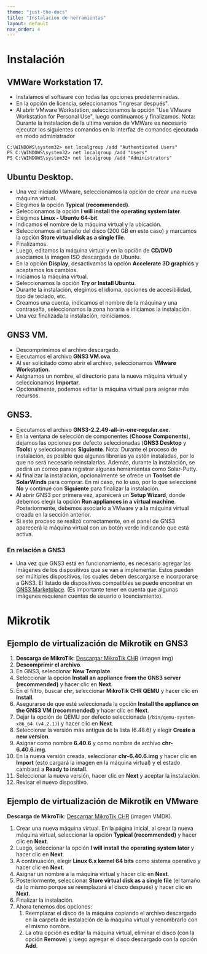 ```yaml
---
theme: "just-the-docs"
title: "Instalacion de herramientas"
layout: default
nav_order: 4
---
```

# **Instalación**

## VMWare Workstation 17.
* Instalamos el software con todas las opciones predeterminadas.
* En la opción de licencia, seleccionamos "Ingresar después".
* Al abrir VMware Workstation, seleccionamos la opción "Use VMware Workstation for Personal Use", luego continuamos y finalizamos.
Nota: Durante la instalacion de la ultima version de VMWare es necesario ejecutar los siguientes comandos en la interfaz de comandos ejecutada en modo administrador
```
C:\WINDOWS\system32> net localgroup /add "Authenticated Users"
PS C:\WINDOWS\system32> net localgroup /add "Users"
PS C:\WINDOWS\system32> net localgroup /add "Administrators"
```


## Ubuntu Desktop.
* Una vez iniciado VMware, seleccionamos la opción de crear una nueva máquina virtual.
* Elegimos la opción **Typical (recommended)**.
* Seleccionamos la opción **I will install the operating system later**.
* Elegimos **Linux - Ubuntu 64-bit**.
* Indicamos el nombre de la máquina virtual y la ubicación.
* Seleccionamos el tamaño del disco (200 GB en este caso) y marcamos la opción **Store virtual disk as a single file**.
* Finalizamos.
* Luego, editamos la máquina virtual y en la opción de **CD/DVD** asociamos la imagen ISO descargada de Ubuntu.
* En la opción **Display**, desactivamos la opción **Accelerate 3D graphics** y aceptamos los cambios.
* Iniciamos la máquina virtual.
* Seleccionamos la opción **Try or Install Ubuntu**.
* Durante la instalación, elegimos el idioma, opciones de accesibilidad, tipo de teclado, etc.
* Creamos una cuenta, indicamos el nombre de la máquina y una contraseña, seleccionamos la zona horaria e iniciamos la instalación.
* Una vez finalizada la instalación, reiniciamos.

## GNS3 VM.
* Descomprimimos el archivo descargado.
* Ejecutamos el archivo **GNS3 VM.ova**.
* Al ser solicitado cómo abrir el archivo, seleccionamos **VMware Workstation**.
* Asignamos un nombre, el directorio para la nueva máquina virtual y seleccionamos **Importar**.
* Opcionalmente, podemos editar la máquina virtual para asignar más recursos.

## GNS3.
* Ejecutamos el archivo **GNS3-2.2.49-all-in-one-regular.exe**.
* En la ventana de selección de componentes (**Choose Components**), dejamos las opciones por defecto seleccionadas (**GNS3 Desktop** y **Tools**) y seleccionamos **Siguiente**. Nota: Durante el proceso de instalación, es posible que algunas librerías ya estén instaladas, por lo que no será necesario reinstalarlas. Además, durante la instalación, se pedirá un correo para registrar algunas herramientas como Solar-Putty.
* Al finalizar la instalación, opcionalmente se ofrece un **Toolset de SolarWinds** para comprar. En mi caso, no lo uso, por lo que seleccioné **No** y continué con **Siguiente** para finalizar la instalación.
* Al abrir GNS3 por primera vez, aparecerá un **Setup Wizard**, donde debemos elegir la opción **Run appliances in a virtual machine**. Posteriormente, debemos asociarlo a VMware y a la máquina virtual creada en la sección anterior.
* Si este proceso se realizó correctamente, en el panel de GNS3 aparecerá la máquina virtual con un botón verde indicando que está activa.

### En relación a GNS3
* Una vez que GNS3 está en funcionamiento, es necesario agregar las imágenes de los dispositivos que se van a implementar. Estos pueden ser múltiples dispositivos, los cuales deben descargarse e incorporarse a GNS3. El listado de dispositivos compatibles se puede encontrar en [GNS3 Marketplace](https://www.gns3.com/marketplace/appliances). (Es importante tener en cuenta que algunas imágenes requieren cuentas de usuario o licenciamiento).

# **Mikrotik**
## Ejemplo de virtualización de Mikrotik en GNS3

1. **Descarga de MikroTik**: [Descargar MikroTik CHR](https://download.mikrotik.com/routeros/6.40.6/chr-6.40.6.img.zip) (imagen img)
2. **Descomprimir el archivo**.
3. En GNS3, seleccionar **New Template**.
4. Seleccionar la opción **Install an appliance from the GNS3 server (recommended)** y hacer clic en **Next**.
5. En el filtro, buscar **chr**, seleccionar **MikroTik CHR QEMU** y hacer clic en **Install**.
6. Asegurarse de que esté seleccionada la opción **Install the appliance on the GNS3 VM (recommended)** y hacer clic en **Next**.
7. Dejar la opción de QEMU por defecto seleccionada (`/bin/qemu-system-x86_64 (v4.2.1)`) y hacer clic en **Next**.
8. Seleccionar la versión más antigua de la lista (6.48.6) y elegir **Create a new version**.
9. Asignar como nombre **6.40.6** y como nombre de archivo **chr-6.40.6.img**.
10. En la nueva versión creada, seleccionar **chr-6.40.6.img** y hacer clic en **Import** (esto cargará la imagen en la máquina virtual) y el estado cambiará a **Ready to install**.
11. Seleccionar la nueva versión, hacer clic en **Next** y aceptar la instalación.
12. Revisar el nuevo dispositivo.

## Ejemplo de virtualización de Mikrotik en VMware
**Descarga de MikroTik**: [Descargar MikroTik CHR](https://download.mikrotik.com/routeros/6.40.6/chr-6.40.6.vmdk) (imagen VMDK).

1. Crear una nueva máquina virtual. En la página inicial, al crear la nueva máquina virtual, seleccionar la opción **Typical (recommended)** y hacer clic en **Next**.
2. Luego, seleccionar la opción **I will install the operating system later** y hacer clic en **Next**.
3. A continuación, elegir **Linux 6.x kernel 64 bits** como sistema operativo y hacer clic en **Next**.
4. Asignar un nombre a la máquina virtual y hacer clic en **Next**.
5. Posteriormente, seleccionar **Store virtual disk as a single file** (el tamaño da lo mismo porque se reemplazará el disco después) y hacer clic en **Next**.
6. Finalizar la instalación.
7. Ahora tenemos dos opciones:
   1. Reemplazar el disco de la máquina copiando el archivo descargado en la carpeta de instalación de la máquina virtual y renombrarlo con el mismo nombre.
   2. La otra opción es editar la máquina virtual, eliminar el disco (con la opción **Remove**) y luego agregar el disco descargado con la opción **Add**.
